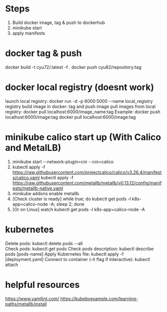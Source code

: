 # Steps
1) Build docker image, tag & push to dockerhub
2) minikube start
3) apply manifests

# docker tag & push
docker build -t cyu72/<image-name>:latest -f <path-to-dockerfile> .
docker push cyu82/repository:tag

# docker local registry (doesnt work)
launch local registry: docker run -d -p 6000:5000 --name local_registry registry
build image in docker: tag and push image 
pull images from local registry: docker pull localhost:6000/image_name:tag
Example: docker push localhost:6000/image:tag
docker pull localhost:6000/image:tag

# minikube calico start up (With Calico and MetalLB)
1) minikube start --network-plugin=cni --cni=calico
2) kubectl apply -f https://raw.githubusercontent.com/projectcalico/calico/v3.26.4/manifests/calico.yaml 
kubectl apply -f https://raw.githubusercontent.com/metallb/metallb/v0.13.12/config/manifests/metallb-native.yaml 
3) minikube addons enable metallb
4) [Check cluster is ready] while true; do kubectl get pods -l k8s-app=calico-node -A; sleep 2; done 
5) [Or on Linux] watch kubectl get pods -l k8s-app=calico-node -A

# kubernetes
Delete pods: kubectl delete pods --all <br>
Check pods: kubectl get pods
Check pods description: kubectl describe pods [pods-name]
Apply Kubernetes file: kubectl apply -f [deployment.yaml]
Connect to container (-it flag if interactive): kubectl attach <container name>

# helpful resources
https://www.yamllint.com/
https://kubebyexample.com/learning-paths/metallb/install


